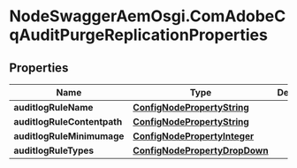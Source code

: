 # NodeSwaggerAemOsgi.ComAdobeCqAuditPurgeReplicationProperties

## Properties
Name | Type | Description | Notes
------------ | ------------- | ------------- | -------------
**auditlogRuleName** | [**ConfigNodePropertyString**](ConfigNodePropertyString.md) |  | [optional] 
**auditlogRuleContentpath** | [**ConfigNodePropertyString**](ConfigNodePropertyString.md) |  | [optional] 
**auditlogRuleMinimumage** | [**ConfigNodePropertyInteger**](ConfigNodePropertyInteger.md) |  | [optional] 
**auditlogRuleTypes** | [**ConfigNodePropertyDropDown**](ConfigNodePropertyDropDown.md) |  | [optional] 


